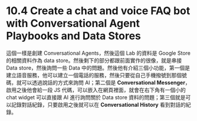 # 10.4 Create a chat and voice FAQ bot with Conversational Agent Playbooks and Data Stores

這個一樣是創建 Conversational Agents，然後這個 Lab 的資料是 Google Store 的相關資料作為 data store。然後剩下的部分都跟前面實作的很像，就是串接 Data store，然後詢問一些 Data 中的問題。然後他有介紹三個小功能，第一個是建立語音服務，他可以建立一個電話的服務，然後只要從自己手機撥號到那個號碼，就可以透過說話的方式來詢問 AI；第二個是 **Conversational Messenger**，啟用之後他會給一段 JS 代碼，可以嵌入在網頁裡面，就會在右下角有一個小的 chat widget 可以直接跟 AI 進行詢問關於 Data store 資料的問題；第三個就是可以記錄對話紀錄，只要啟用之後就可以在 **Conversational History** 看到對話的紀錄。